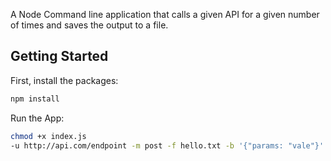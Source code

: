 A Node Command line application that calls a given API for a given number of times and saves the output to a file.



## Getting Started
First, install the packages:

```bash
npm install
```

Run the App:
```bash
chmod +x index.js
-u http://api.com/endpoint -m post -f hello.txt -b '{"params: "vale"}' -t 1
```
